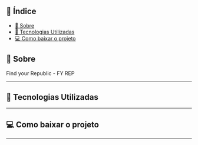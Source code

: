 ## 📜 Índice
- [📝 Sobre](#-sobre)
- [👾 Tecnologias Utilizadas](#-tecnologias-utilizadas)
- [💻 Como baixar o projeto](#-como-baixar-o-projeto)

## 📝 Sobre 
Find your Republic - FY REP


---
## 👾 Tecnologias Utilizadas 


  ---
## 💻 Como baixar o projeto 

---

